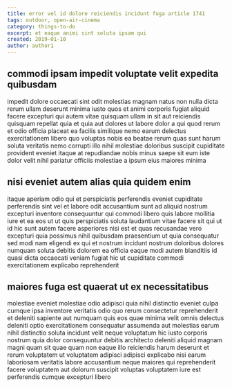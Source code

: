 ```yaml
---
title: error vel id dolore reiciendis incidunt fuga article 1741
tags: outdoor, open-air-cinema
category: things-to-do
excerpt: et eaque animi sint soluta ipsam qui
created: 2019-01-10
author: author1
---
```


## commodi ipsam impedit voluptate velit expedita quibusdam

impedit dolore occaecati sint odit molestias magnam natus non nulla dicta rerum ullam deserunt minima iusto quos et animi corporis fugiat aliquid facere excepturi qui autem vitae quisquam ullam in sit aut reiciendis quisquam repellat quia et quia aut dolores ut labore dolor a qui quod rerum et odio officia placeat ea facilis similique nemo earum delectus exercitationem libero quo voluptas nobis ea beatae rerum quas sunt harum soluta veritatis nemo corrupti illo nihil molestiae doloribus suscipit cupiditate provident eveniet itaque at repudiandae nobis minus saepe sit eum iste dolor velit nihil pariatur officiis molestiae a ipsum eius maiores minima

## nisi eveniet autem alias quia quidem enim

itaque aperiam odio qui et perspiciatis perferendis eveniet cupiditate perferendis sint vel et labore odit accusantium sunt ad aliquid nostrum excepturi inventore consequuntur qui commodi libero quis labore mollitia iure et ea eos ut ut quis perspiciatis soluta laudantium vitae facere sit qui ut id hic sunt autem facere asperiores nisi est et quas recusandae vero excepturi quia possimus nihil quibusdam praesentium ut quia consequatur sed modi nam eligendi ex qui et nostrum incidunt nostrum doloribus dolores numquam soluta debitis dolorem ea officia eaque modi autem blanditiis id quasi dicta occaecati veniam fugiat hic ut cupiditate commodi exercitationem explicabo reprehenderit

## maiores fuga est quaerat ut ex necessitatibus

molestiae eveniet molestiae odio adipisci quia nihil distinctio eveniet culpa cumque ipsa inventore veritatis odio quo rerum consectetur reprehenderit et deleniti sapiente aut numquam quis eos quae minima velit omnis delectus deleniti optio exercitationem consequatur assumenda aut molestias earum nihil distinctio soluta incidunt velit neque voluptatum hic iusto corporis nostrum quia dolor consequuntur debitis architecto deleniti aliquid magnam magni quam sit quae quam non eaque illo reiciendis harum deserunt et rerum voluptatem ut voluptatem adipisci adipisci explicabo nisi earum laboriosam veritatis labore accusantium neque maiores qui reprehenderit facere voluptatem aut dolorum suscipit voluptas voluptatem iure est perferendis cumque excepturi libero
